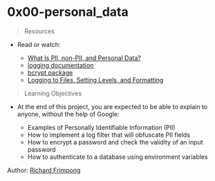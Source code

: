 # 0x00-personal_data

> Resources

- Read or watch:

    - [What Is PII, non-PII, and Personal Data?](https://alx-intranet.hbtn.io/rltoken/jf71oYqiETchcVhPzQVnyg)
    - [logging documentation](https://alx-intranet.hbtn.io/rltoken/W2JiHD6cbJY1scJORyLqnw)
    - [bcrypt package](https://alx-intranet.hbtn.io/rltoken/41oaQXfzwnF1i-wT8W0vHw)
    - [Logging to Files, Setting Levels, and Formatting](https://alx-intranet.hbtn.io/rltoken/XCpI9uvguxlTCsAeRCW6SA)

> Learning Objectives
- At the end of this project, you are expected to be able to explain to anyone, without the help of Google:

    - Examples of Personally Identifiable Information (PII)
    - How to implement a log filter that will obfuscate PII fields
    - How to encrypt a password and check the validity of an input password
    - How to authenticate to a database using environment variables    
         
          
Author: [Richard Frimpong](www.github.com/Richiealx)     
          
